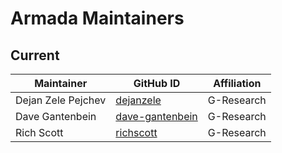 # Armada Maintainers

## Current

| Maintainer           | GitHub ID                                               | Affiliation |
| -------------------- | ------------------------------------------------------- | ----------- |
| Dejan Zele Pejchev   | [dejanzele](https://github.com/dejanzele)               | G-Research  |
| Dave Gantenbein      | [dave-gantenbein](https://github.com/dave-gantenbein)   | G-Research  |
| Rich Scott           | [richscott](https://github.com/richscott)               | G-Research  |
